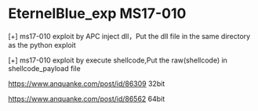 # EternelBlue_exp MS17-010

[+]  ms17-010 exploit by APC inject dll，Put the dll file in the same directory as the python exploit


[+]  ms17-010 exploit by execute shellcode,Put the raw(shellcode) in shellcode_payload file

https://www.anquanke.com/post/id/86309   32bit 

https://www.anquanke.com/post/id/86562   64bit
